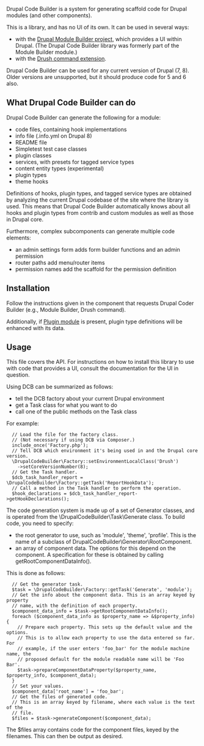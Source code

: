 Drupal Code Builder is a system for generating scaffold code for Drupal modules (and other components).

This is a library, and has no UI of its own. It can be used in several ways:
- with the [Drupal Module Builder project](https://www.drupal.org/project/module_builder), which provides a UI within Drupal. (The Drupal Code Builder library was formerly part of the Module Builder module.)
- with the [Drush command extension](https://github.com/drupal-code-builder/drupal-code-builder-drush).

Drupal Code Builder can be used for any current version of Drupal (7, 8). Older versions are unsupported, but it should produce code for 5 and 6 also.

## What Drupal Code Builder can do

Drupal Code Builder can generate the following for a module:
- code files, containing hook implementations
- info file (.info.yml on Drupal 8)
- README file
- Simpletest test case classes
- plugin classes
- services, with presets for tagged service types
- content entity types (experimental)
- plugin types
- theme hooks

Definitions of hooks, plugin types, and tagged service types are obtained by
analyzing the current Drupal codebase of the site where the library is used.
This means that Drupal Code Builder automatically knows about all hooks and
plugin types from contrib and custom modules as well as those in Drupal core.

Furthermore, complex subcomponents can generate multiple code elements:
- an admin settings form adds form builder functions and an admin permission
- router paths add menu/router items
- permission names add the scaffold for the permission definition

## Installation

Follow the instructions given in the component that requests Drupal Coder Builder (e.g., Module Builder, Drush command).

Additionally, if [Plugin module](https://www.drupal.org/project/plugin) is present, plugin type definitions will be enhanced with its data.

## Usage

This file covers the API. For instructions on how to install this library to use with code that provides a UI, consult the documentation for the UI in question.

Using DCB can be summarized as follows:
- tell the DCB factory about your current Drupal environment
- get a Task class for what you want to do
- call one of the public methods on the Task class

For example:

```
  // Load the file for the factory class.
  // (Not necessary if using DCB via Composer.)
  include_once('Factory.php');
  // Tell DCB which environment it's being used in and the Drupal core version.
  \DrupalCodeBuilder\Factory::setEnvironmentLocalClass('Drush')
    ->setCoreVersionNumber(8);
  // Get the Task handler.
  $dcb_task_handler_report = \DrupalCodeBuilder\Factory::getTask('ReportHookData');
  // Call a method in the Task handler to perform the operation.
  $hook_declarations = $dcb_task_handler_report->getHookDeclarations();
```

The code generation system is made up of a set of Generator classes, and is operated from the \DrupalCodeBuilder\Task\Generate class. To build code, you need to specify:
- the root generator to use, such as 'module', 'theme', 'profile'. This is the name of a subclass of DrupalCodeBuilder\Generator\RootComponent.
- an array of component data. The options for this depend on the component. A specification for these is obtained by calling getRootComponentDataInfo().

This is done as follows:

```
  // Get the generator task.
  $task = \DrupalCodeBuilder\Factory::getTask('Generate', 'module');
  // Get the info about the component data. This is an array keyed by property
  // name, with the definition of each property.
  $component_data_info = $task->getRootComponentDataInfo();
  foreach ($component_data_info as $property_name => &$property_info) {
    // Prepare each property. This sets up the default value and the options.
    // This is to allow each property to use the data entered so far. For
    // example, if the user enters 'foo_bar' for the module machine name, the
    // proposed default for the module readable name will be 'Foo Bar'.
    $task->prepareComponentDataProperty($property_name, $property_info, $component_data);
  }
  // Set your values.
  $component_data['root_name'] = 'foo_bar';
  // Get the files of generated code.
  // This is an array keyed by filename, where each value is the text of the
  // file.
  $files = $task->generateComponent($component_data);
```

The $files array contains code for the component files, keyed by the filenames. This can then be output as desired.

